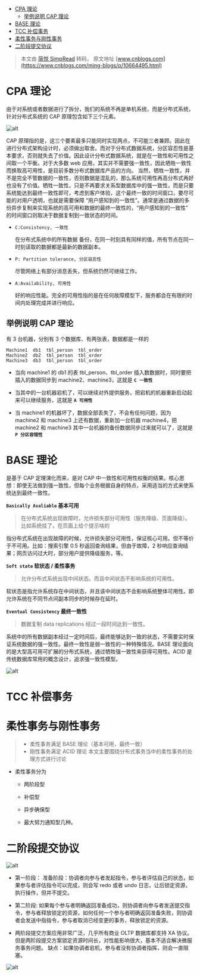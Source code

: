- [CPA 理论](#cpa-理论)
  - [举例说明 CAP 理论](#举例说明-cap-理论)
- [BASE 理论](#base-理论)
- [TCC 补偿事务](#tcc-补偿事务)
- [柔性事务与刚性事务](#柔性事务与刚性事务)
- [二阶段提交协议](#二阶段提交协议)

> 本文由 [简悦 SimpRead](http://ksria.com/simpread/) 转码， 原文地址 [www.cnblogs.com](https://www.cnblogs.com/ming-blogs/p/10664495.html)

# CPA 理论

由于对系统或者数据进行了拆分，我们的系统不再是单机系统，而是分布式系统，针对分布式系统的 CAP 原理包含如下三个元素。

![alt](https://img2018.cnblogs.com/blog/1555009/201904/1555009-20190407102241392-291144209.png)

CAP 原理指的是，这三个要素最多只能同时实现两点，不可能三者兼顾。因此在进行分布式架构设计时，必须做出取舍。而对于分布式数据系统，分区容忍性是基本要求，否则就失去了价值。因此设计分布式数据系统，就是在一致性和可用性之间取一个平衡。对于大多数 web 应用，其实并不需要强一致性，因此牺牲一致性而换取高可用性，是目前多数分布式数据库产品的方向。 当然，牺牲一致性，并不是完全不管数据的一致性，否则数据是混乱的，那么系统可用性再高分布式再好也没有了价值。牺牲一致性，只是不再要求关系型数据库中的强一致性，而是只要系统能达到最终一致性即可，考虑到客户体验，这个最终一致的时间窗口，要尽可能的对用户透明，也就是需要保障 “用户感知到的一致性”。通常是通过数据的多份异步复制来实现系统的高可用和数据的最终一致性的，“用户感知到的一致性” 的时间窗口则取决于数据复制到一致状态的时间。

- `C:Consistency, 一致性`

  在分布式系统中的所有数据 备份，在同一时刻具有同样的值，所有节点在同一时刻读取的数据都是最新的数据副本。

- `P: Partition tolerance, 分区容忍性`

  尽管网络上有部分消息丢失，但系统仍然可继续工作。

- `A:Availability, 可用性`

  好的响应性能。完全的可用性指的是在任何故障模型下，服务都会在有限的时间内处理完成并进行响应。

## 举例说明 CAP 理论

有 3 台机器，分别有 3 个数据库、有两张表，数据都是一样的

```log
Machine1  db1  tbl_person  tbl_order
Machine2  db2  tbl_person  tbl_order
Machine3  db3  tbl_person  tbl_order
```

- 当向 machine1 的 db1 的表 tbl_person、tbl_order 插入数数据时，同时要把插入的数据同步到 machine2、machine3，这就是 **`C 一致性`**

- 当其中的一台机器宕机了，可以继续对外提供服务，把宕机的机器重新启动起来可以继续服务，这就是 **`A 可用性`**

- 当 machine1 的机器坏了，数据全部丢失了，不会有任何问题，因为 machine2 和 machine3 上还有数据，重新加一台机器 machine4，把 machine2 和 machine3 其中一台机器的备份数据同步过来就可以了，这就是 **`P 分区容错性`**

# BASE 理论

是基于 CAP 定理演化而来，是对 CAP 中一致性和可用性权衡的结果。核心思想：即使无法做到强一致性，但每个业务根据自身的特点，采用适当的方式来使系统达到最终一致性。

**`Basically Avaliable` 基本可用**

> 在分布式系统出现故障时，允许损失部分可用性（服务降级、页面降级）。比如系统挂了，在页面上给个提示啥的

指分布式系统在出现故障的时候，允许损失部分可用性，保证核心可用。但不等价于不可用。比如：搜索引擎 0.5 秒返回查询结果，但由于故障，2 秒响应查询结果；网页访问过大时，部分用户提供降级服务，等。

**`Soft state` 软状态 / 柔性事务**

> 允许分布式系统出现中间状态。而且中间状态不影响系统的可用性。

软状态是指允许系统存在中间状态，并且该中间状态不会影响系统整体可用性。即允许系统在不同节点间副本同步的时候存在延时。

**`Eventual Consistency` 最终一致性**

> 数据复制 data replications 经过一段时间达到一致性。

系统中的所有数据副本经过一定时间后，最终能够达到一致的状态，不需要实时保证系统数据的强一致性。最终一致性是弱一致性的一种特殊情况。BASE 理论面向的是大型高可用可扩展的分布式系统，通过牺牲强一致性来获得可用性。ACID 是传统数据库常用的概念设计，追求强一致性模型。

![alt](https://img2018.cnblogs.com/blog/1555009/201904/1555009-20190407105105524-1408107369.png)

# TCC 补偿事务

# 柔性事务与刚性事务

> - 柔性事务满足 BASE 理论（基本可用，最终一致）
> - 刚性事务满足 ACID 理论 本文主要围绕分布式事务当中的柔性事务的处理方式进行讨论

- 柔性事务分为

  - 两阶段型

  - 补偿型

  - 异步确保型

  - 最大努力通知型几种。

# 二阶段提交协议

![alt](https://img2018.cnblogs.com/blog/1555009/201904/1555009-20190407110106700-1783489559.png)

- 第一阶段： 准备阶段：协调者向参与者发起指令，参与者评估自己的状态，如果参与者评估指令可以完成，则会写 redo 或者 undo 日志，让后锁定资源，执行操作，但并不提交。

- 第二阶段: 如果每个参与者明确返回准备成功，则协调者向参与者发送提交指令，参与者释放锁定的资源，如何任何一个参与者明确返回准备失败，则协调者会发送中指指令，参与者取消已经变更的事务，释放锁定的资源。

- 两阶段提交方案应用非常广泛，几乎所有商业 OLTP 数据库都支持 XA 协议。但是两阶段提交方案锁定资源时间长，对性能影响很大，基本不适合解决微服务事务问题。 缺点：如果协调者宕机，参与者没有协调者指挥，则会一直阻塞。

![alt](https://img2018.cnblogs.com/blog/1555009/201904/1555009-20190407113721007-1723212907.png)

